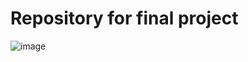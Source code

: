 # Repository for final project
![image](https://github.com/user-attachments/assets/7e02fb7c-7c3e-451a-afc1-68bbbcbc397f)
